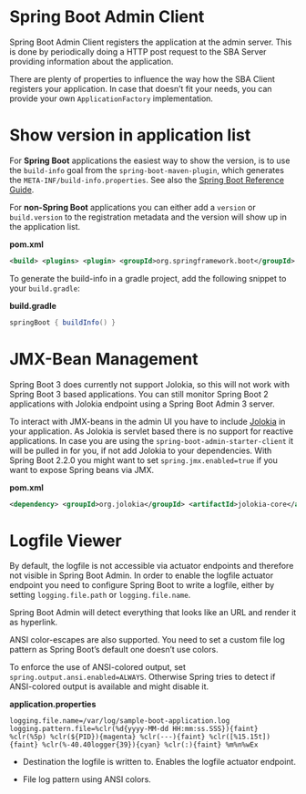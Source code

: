 # Spring Boot Admin Client

Spring Boot Admin Client registers the application at the admin server. This is done by periodically doing a HTTP post request to the SBA Server providing information about the application.

<div class="tip">

There are plenty of properties to influence the way how the SBA Client registers your application. In case that doesn’t fit your needs, you can provide your own `ApplicationFactory` implementation.

</div>

# Show version in application list

For **Spring Boot** applications the easiest way to show the version, is to use the `build-info` goal from the `spring-boot-maven-plugin`, which generates the `META-INF/build-info.properties`. See also the [Spring Boot Reference Guide](http://docs.spring.io/spring-boot/docs/current-SNAPSHOT/reference/htmlsingle/#howto-build-info).

For **non-Spring Boot** applications you can either add a `version` or `build.version` to the registration metadata and the version will show up in the application list.

<div class="formalpara-title">

**pom.xml**

</div>

``` xml
<build> <plugins> <plugin> <groupId>org.springframework.boot</groupId> <artifactId>spring-boot-maven-plugin</artifactId> <executions> <execution> <goals> <goal>build-info</goal> </goals> </execution> </executions> </plugin> </plugins> </build>
```

To generate the build-info in a gradle project, add the following snippet to your `build.gradle`:

<div class="formalpara-title">

**build.gradle**

</div>

``` groovy
springBoot { buildInfo() }
```

# JMX-Bean Management

<div class="warning">

Spring Boot 3 does currently not support Jolokia, so this will not work with Spring Boot 3 based applications. You can still monitor Spring Boot 2 applications with Jolokia endpoint using a Spring Boot Admin 3 server.

</div>

To interact with JMX-beans in the admin UI you have to include [Jolokia](https://jolokia.org/) in your application. As Jolokia is servlet based there is no support for reactive applications. In case you are using the `spring-boot-admin-starter-client` it will be pulled in for you, if not add Jolokia to your dependencies. With Spring Boot 2.2.0 you might want to set `spring.jmx.enabled=true` if you want to expose Spring beans via JMX.

<div class="formalpara-title">

**pom.xml**

</div>

``` xml
<dependency> <groupId>org.jolokia</groupId> <artifactId>jolokia-core</artifactId> </dependency>
```

# Logfile Viewer

By default, the logfile is not accessible via actuator endpoints and therefore not visible in Spring Boot Admin. In order to enable the logfile actuator endpoint you need to configure Spring Boot to write a logfile, either by setting `logging.file.path` or `logging.file.name`.

Spring Boot Admin will detect everything that looks like an URL and render it as hyperlink.

ANSI color-escapes are also supported. You need to set a custom file log pattern as Spring Boot’s default one doesn’t use colors.

To enforce the use of ANSI-colored output, set `spring.output.ansi.enabled=ALWAYS`. Otherwise Spring tries to detect if ANSI-colored output is available and might disable it.

<div class="formalpara-title">

**application.properties**

</div>

``` properties
logging.file.name=/var/log/sample-boot-application.log  logging.pattern.file=%clr(%d{yyyy-MM-dd HH:mm:ss.SSS}){faint} %clr(%5p) %clr(${PID}){magenta} %clr(---){faint} %clr([%15.15t]){faint} %clr(%-40.40logger{39}){cyan} %clr(:){faint} %m%n%wEx 
```

- Destination the logfile is written to. Enables the logfile actuator endpoint.

- File log pattern using ANSI colors.
